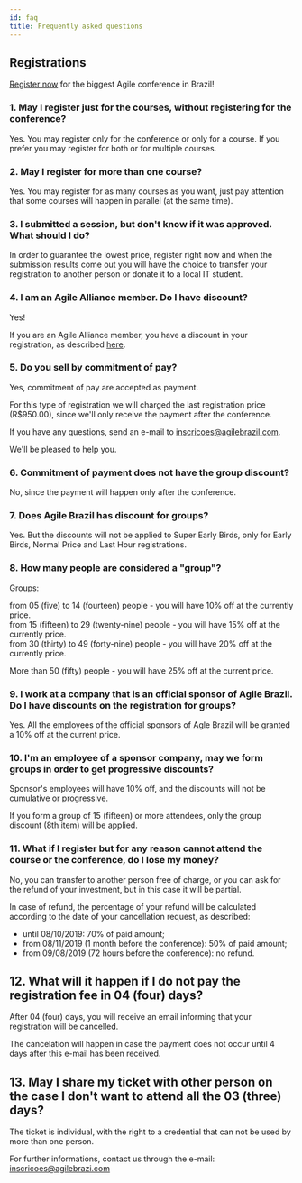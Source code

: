 ```yaml
---
id: faq
title: Frequently asked questions
---
```


## Registrations

[Register now](https://inscricoes.agilebrazil.com/) for the biggest Agile conference in Brazil!

### 1. May I register just for the courses, without registering for the conference?

Yes. 
You may register only for the conference or only for a course.
If you prefer you may register for both or for multiple courses.

### 2. May I register for more than one course?

Yes.
You may register for as many courses as you want, just pay attention that some courses will happen in parallel (at the same time).

### 3. I submitted a session, but don't know if it was approved. What should I do?

In order to guarantee the lowest price, register right now and when the submission results come out you will have the choice to transfer your registration to another person or donate it to a local IT student.

### 4. I am an Agile Alliance member. Do I have discount?

Yes!

If you are an Agile Alliance member, you have a discount in your registration, as described [here](/2019/#register).

### 5. Do you sell by commitment of pay?

Yes, commitment of pay are accepted as payment.

For this type of registration we will charged the last registration price (R$950.00), since we'll only receive the payment after the conference.

If you have any questions, send an e-mail to inscricoes@agilebrazil.com.

We'll be pleased to help you.

### 6. Commitment of payment does not have the group discount?

No, since the payment will happen only after the conference.

### 7. Does Agile Brazil has discount for groups?

Yes. But the discounts will not be applied to Super Early Birds, only for Early Birds, Normal Price and Last Hour registrations.

### 8. How many people are considered a "group"?

Groups:

from 05 (five) to 14 (fourteen) people - you will have 10% off at the currently price.  
from 15 (fifteen) to 29 (twenty-nine) people - you will have 15% off at the currently price.  
from 30 (thirty) to 49 (forty-nine) people - you will have 20% off at the currently price.  

More than 50 (fifty) people - you will have 25% off at the current price.

### 9. I work at a company that is an official sponsor of Agile Brazil. Do I have discounts on the registration for groups?

Yes. All the employees of the official sponsors of Agle Brazil will be granted a 10% off at the current price.

### 10. I'm an employee of a sponsor company, may we form groups in order to get progressive discounts?

Sponsor's employees will have 10% off, and the discounts will not be cumulative or progressive.

If you form a group of 15 (fifteen) or more attendees, only the group discount (8th item) will be applied.

### 11. What if I register but for any reason cannot attend the course or the conference, do I lose my money?

No, you can transfer to another person free of charge, or you can ask for the refund of your investment, but in this case it will be partial. 

In case of refund, the percentage of your refund will be calculated according to the date of your cancellation request, as described:
- until 08/10/2019: 70% of paid amount;
- from 08/11/2019 (1 month before the conference): 50% of paid amount;
- from 09/08/2019 (72 hours before the conference): no refund.

## 12. What will it happen if I do not pay the registration fee in 04 (four) days?

After 04 (four) days, you will receive an email informing that your registration will be cancelled.

The cancelation will happen in case the payment does not occur until 4 days after this e-mail has been received.

## 13. May I share my ticket with other person on the case I don't want to attend all the 03 (three) days?

The ticket is individual, with the right to a credential that can not be used by more than one person.


For further informations, contact us through the e-mail: inscricoes@agilebrazi.com

